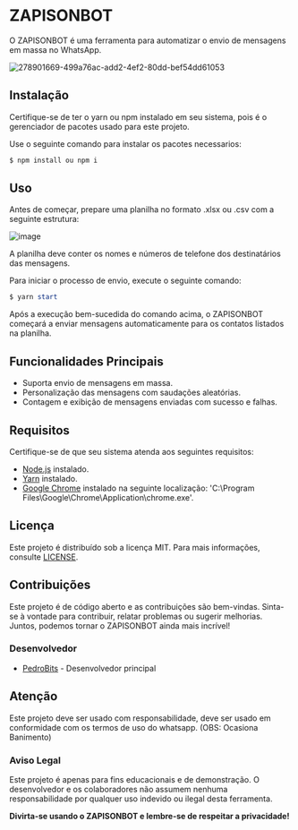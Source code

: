 # ZAPISONBOT

O ZAPISONBOT é uma ferramenta para automatizar o envio de mensagens em massa no WhatsApp.

![278901669-499a76ac-add2-4ef2-80dd-bef54dd61053](https://github.com/pedrobits/ZapisonBOT/assets/70610289/263842ee-0618-471e-9f34-6cca2bac9c73)

## Instalação

Certifique-se de ter o yarn ou npm instalado em seu sistema, pois é o gerenciador de pacotes usado para este projeto.

Use o seguinte comando para instalar os pacotes necessarios:

```powershell
$ npm install ou npm i
```

## Uso

Antes de começar, prepare uma planilha no formato .xlsx ou .csv com a seguinte estrutura:

![image](https://github.com/pedrobits/ZapisonBOT/assets/70610289/a76438b3-99bc-485e-a17a-2c035e874504)

A planilha deve conter os nomes e números de telefone dos destinatários das mensagens.

Para iniciar o processo de envio, execute o seguinte comando:

```powershell
$ yarn start
```

Após a execução bem-sucedida do comando acima, o ZAPISONBOT começará a enviar mensagens automaticamente para os contatos listados na planilha.

## Funcionalidades Principais

- Suporta envio de mensagens em massa.
- Personalização das mensagens com saudações aleatórias.
- Contagem e exibição de mensagens enviadas com sucesso e falhas.

## Requisitos

Certifique-se de que seu sistema atenda aos seguintes requisitos:

- [Node.js](https://nodejs.org/) instalado.
- [Yarn](https://yarnpkg.com/) instalado.
- [Google Chrome](https://www.google.com/chrome/) instalado na seguinte localização: 'C:\Program Files\Google\Chrome\Application\chrome.exe'.

## Licença

Este projeto é distribuído sob a licença MIT. Para mais informações, consulte [LICENSE]([LICENSE]).

## Contribuições

Este projeto é de código aberto e as contribuições são bem-vindas. Sinta-se à vontade para contribuir, relatar problemas ou sugerir melhorias. Juntos, podemos tornar o ZAPISONBOT ainda mais incrível!

### Desenvolvedor

- [PedroBits](https://github.com/pedrobits/) - Desenvolvedor principal

## Atenção

Este projeto deve ser usado com responsabilidade, deve ser usado em conformidade com os termos de uso do whatsapp. (OBS: Ocasiona Banimento)

### Aviso Legal

Este projeto é apenas para fins educacionais e de demonstração. O desenvolvedor e os colaboradores não assumem nenhuma responsabilidade por qualquer uso indevido ou ilegal desta ferramenta.

**Divirta-se usando o ZAPISONBOT e lembre-se de respeitar a privacidade!**
